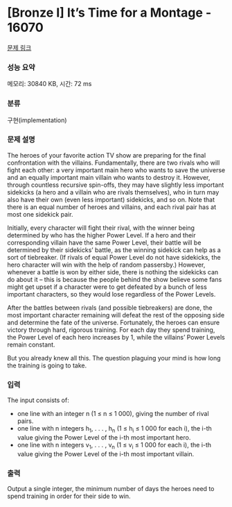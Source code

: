 # [Bronze I] It’s Time for a Montage - 16070 

[문제 링크](https://www.acmicpc.net/problem/16070) 

### 성능 요약

메모리: 30840 KB, 시간: 72 ms

### 분류

구현(implementation)

### 문제 설명

<p>The heroes of your favorite action TV show are preparing for the final confrontation with the villains. Fundamentally, there are two rivals who will fight each other: a very important main hero who wants to save the universe and an equally important main villain who wants to destroy it. However, through countless recursive spin-offs, they may have slightly less important sidekicks (a hero and a villain who are rivals themselves), who in turn may also have their own (even less important) sidekicks, and so on. Note that there is an equal number of heroes and villains, and each rival pair has at most one sidekick pair.</p>

<p>Initially, every character will fight their rival, with the winner being determined by who has the higher Power Level. If a hero and their corresponding villain have the same Power Level, their battle will be determined by their sidekicks’ battle, as the winning sidekick can help as a sort of tiebreaker. (If rivals of equal Power Level do not have sidekicks, the hero character will win with the help of random passersby.) However, whenever a battle is won by either side, there is nothing the sidekicks can do about it – this is because the people behind the show believe some fans might get upset if a character were to get defeated by a bunch of less important characters, so they would lose regardless of the Power Levels.</p>

<p>After the battles between rivals (and possible tiebreakers) are done, the most important character remaining will defeat the rest of the opposing side and determine the fate of the universe. Fortunately, the heroes can ensure victory through hard, rigorous training. For each day they spend training, the Power Level of each hero increases by 1, while the villains’ Power Levels remain constant.</p>

<p>But you already knew all this. The question plaguing your mind is how long the training is going to take.</p>

### 입력 

 <p>The input consists of:</p>

<ul>
	<li>one line with an integer n (1 ≤ n ≤ 1 000), giving the number of rival pairs.</li>
	<li>one line with n integers h<sub>1</sub>, . . . , h<sub>n</sub> (1 ≤ h<sub>i</sub> ≤ 1 000 for each i), the i-th value giving the Power Level of the i-th most important hero.</li>
	<li>one line with n integers v<sub>1</sub>, . . . , v<sub>n</sub> (1 ≤ v<sub>i</sub> ≤ 1 000 for each i), the i-th value giving the Power Level of the i-th most important villain.</li>
</ul>

### 출력 

 <p>Output a single integer, the minimum number of days the heroes need to spend training in order for their side to win.</p>

